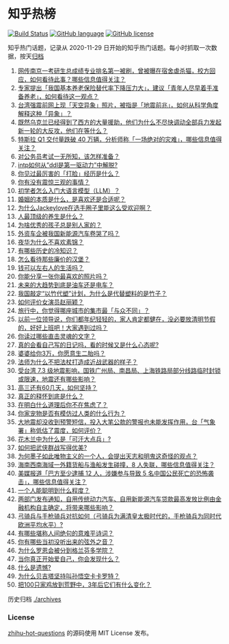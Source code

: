 # 知乎热榜
[![Build Status](https://github.com/ToWeLong/zhihu-hot-questions/workflows/CI/badge.svg)](https://github.com/ToWeLong/zhihu-hot-questions/actions)
[![GitHub language](https://img.shields.io/badge/language-golang-orange.svg)](https://golang.org/)
[![GitHub license](https://img.shields.io/github/license/ToWeLong/zhihu-hot-questions)](https://github.com/ToWeLong/zhihu-hot-questions/blob/main/LICENSE)

知乎热门话题，记录从 2020-11-29 日开始的知乎热门话题。每小时抓取一次数据，按天[归档](./archives)

<!-- BEGIN -->

1. [网传南京一考研生总成绩专业排名第一被刷，曾被曝在宿舍虐杀猫，校方回应，如何看待此事？哪些信息值得关注？](https://www.zhihu.com/question/651493066)
1. [专家提出「我国基本养老保险替代率下降压力大」，建议「青年人尽早着手准备养老」，如何看待这一观点？](https://www.zhihu.com/question/651486362)
1. [台湾强震前网上现「天空异象」照片，被指是「地震前兆」，如何从科学角度解释这种「异象」？](https://www.zhihu.com/question/651516653)
1. [既然乌克兰已经得到了西方的大量援助，他们为什么不尽快调动全部兵力发起新一轮的大反攻，他们在等什么？](https://www.zhihu.com/question/651229454)
1. [特斯拉 Q1 交付量跌破 40 万辆，分析师称「一场绝对的灾难」，哪些信息值得关注？](https://www.zhihu.com/question/651489990)
1. [对公务员考试一无所知，该怎样准备？](https://www.zhihu.com/question/379454422)
1. [intp如何从”ddl是第一驱动力”中解脱?](https://www.zhihu.com/question/638602358)
1. [你见过最厉害的「打脸」经历是什么？](https://www.zhihu.com/question/473217817)
1. [你有没有震惊三观的事情？](https://www.zhihu.com/question/625527702)
1. [初学者怎么入门大语言模型（LLM）？](https://www.zhihu.com/question/644285055)
1. [婚姻的本质是什么，是喜欢还是合适呢？](https://www.zhihu.com/question/644150770)
1. [为什么Jackeylove在选手圈子里能这么受欢迎啊？](https://www.zhihu.com/question/640695537)
1. [人最顶级的养生是什么？](https://www.zhihu.com/question/601084412)
1. [为啥优秀的孩子总是别人家的？](https://www.zhihu.com/question/645385110)
1. [外资车企被我国新能源汽车卷哭了吗？](https://www.zhihu.com/question/639536083)
1. [夜华为什么不喜欢素锦？](https://www.zhihu.com/question/55772258)
1. [有哪些历史的冷知识？](https://www.zhihu.com/question/305338329)
1. [怎么看待那些廉价的汉堡？](https://www.zhihu.com/question/371528813)
1. [钱可以左右人的生活吗？](https://www.zhihu.com/question/610031701)
1. [你能分享一张你最喜欢的照片吗？](https://www.zhihu.com/question/617492839)
1. [未来的大趋势到底是油车还是电车？](https://www.zhihu.com/question/620118718)
1. [我国敲定“以竹代塑”计划，为什么是代替塑料的是竹子？](https://www.zhihu.com/question/637458997)
1. [如何评价女演员赵丽颖？](https://www.zhihu.com/question/626201860)
1. [旅行中，你觉得哪座城市的集市最「与众不同」？](https://www.zhihu.com/question/648669807)
1. [以前一位领导说，你们都年纪轻轻的，家人肯定都健在，没必要放清明节假的，好好上班吧！大家遇到过吗？](https://www.zhihu.com/question/651445658)
1. [你读过哪些直击灵魂的文字？](https://www.zhihu.com/question/623411870)
1. [真的会看自己写的日记吗，看的时候又是什么心态呢?](https://www.zhihu.com/question/633909100)
1. [婆婆给你3万，你愿意生二胎吗？](https://www.zhihu.com/question/651287494)
1. [法师为什么不把法杖打造成近战武器的样子？](https://www.zhihu.com/question/630533156)
1. [受台湾 7.3 级地震影响，国铁广州局、南昌局、上海铁路局部分线路临时封锁或限速，地震还有哪些影响？](https://www.zhihu.com/question/651439061)
1. [高三还有60几天，如何坚持？](https://www.zhihu.com/question/651029579)
1. [真正的释怀到底是什么？](https://www.zhihu.com/question/625989866)
1. [在明白什么道理后你不在焦虑了？](https://www.zhihu.com/question/629658395)
1. [你家宠物是否有模仿过人类的什么行为？](https://www.zhihu.com/question/646471612)
1. [大地震却没收到预警短信，投入大笔公款的警报也未能发挥作用，台「气象署」称低估了震度，如何评价？](https://www.zhihu.com/question/651489943)
1. [花木兰中为什么是「可汗大点兵」?](https://www.zhihu.com/question/34676547)
1. [如何把武侠群战写得优美?](https://www.zhihu.com/question/651411400)
1. [为何墨子如此唯物主义的一个人，会提出天志和明鬼这奇怪的观点？](https://www.zhihu.com/question/650549131)
1. [海南西南海域一外籍货船与渔船发生碰撞，8 人失联，哪些信息值得关注？](https://www.zhihu.com/question/651538044)
1. [美媒报道「巴方至少逮捕 12 人，涉嫌参与导致 5 名中国公民死亡的恐怖袭击」，哪些信息值得关注？](https://www.zhihu.com/question/651405414)
1. [一个人能聪明到什么程度？](https://www.zhihu.com/question/31219081)
1. [两部门发布通知，自用传统动力汽车、自用新能源汽车贷款最高发放比例由金融机构自主确定，将带来哪些影响？](https://www.zhihu.com/question/651492597)
1. [弓骑兵与手枪骑兵对抗如何（弓骑兵为满清皇太极时代的，手枪骑兵为同时代欧洲平均水平）?](https://www.zhihu.com/question/433696241)
1. [有哪些堪称人间绝句的意难平诗词？](https://www.zhihu.com/question/649966114)
1. [你有哪些当初没听出来的弦外之音？](https://www.zhihu.com/question/62862636)
1. [为什么罗恩会被分到格兰芬多学院？](https://www.zhihu.com/question/489643957)
1. [当你真正开始爱自己，你会发现什么？](https://www.zhihu.com/question/608467041)
1. [什么是遗憾?](https://www.zhihu.com/question/23346504)
1. [为什么贝吉塔坚持叫孙悟空卡卡罗特？](https://www.zhihu.com/question/386869225)
1. [把100只家鸡放到荒野中，3年后它们有什么变化？](https://www.zhihu.com/question/434124471)

<!-- END -->

历史归档 [./archives](./archives)


### License
[zhihu-hot-questions](https://github.com/towelong/zhihu-hot-questions) 的源码使用 MIT License 发布。